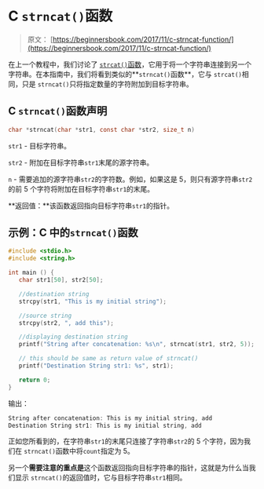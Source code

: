 # C `strncat()`函数

> 原文： [https://beginnersbook.com/2017/11/c-strncat-function/](https://beginnersbook.com/2017/11/c-strncat-function/)

在上一个教程中，我们讨论了 [`strcat()`函数](https://beginnersbook.com/2017/11/c-strcat-function-with-example/)，它用于将一个字符串连接到另一个字符串。在本指南中，我们将看到类似的**`strncat()`函数**，它与 `strcat()`相同，只是 `strncat()`只将指定数量的字符附加到目标字符串。

## C `strncat()`函数声明

```c
char *strncat(char *str1, const char *str2, size_t n)
```

`str1` - 目标字符串。

`str2` - 附加在目标字符串`str1`末尾的源字符串。

`n` - 需要追加的源字符串`str2`的字符数。例如，如果这是 5，则只有源字符串`str2`的前 5 个字符将附加在目标字符串`str1`的末尾。

**返回值：**该函数返回指向目标字符串`str1`的指针。

## 示例：C 中的`strncat()`函数

```c
#include <stdio.h>
#include <string.h>

int main () {
   char str1[50], str2[50];

   //destination string
   strcpy(str1, "This is my initial string");

   //source string
   strcpy(str2, ", add this");

   //displaying destination string
   printf("String after concatenation: %s\n", strncat(str1, str2, 5));

   // this should be same as return value of strncat()
   printf("Destination String str1: %s", str1);

   return 0;
}
```

输出：

```c
String after concatenation: This is my initial string, add
Destination String str1: This is my initial string, add
```

正如您所看到的，在字符串`str1`的末尾只连接了字符串`str2`的 5 个字符，因为我们在 `strncat()`函数中将`count`指定为 5。

另一个**需要注意的重点是**这个函数返回指向目标字符串的指针，这就是为什么当我们显示 `strncat()`的返回值时，它与目标字符串`str1`相同。